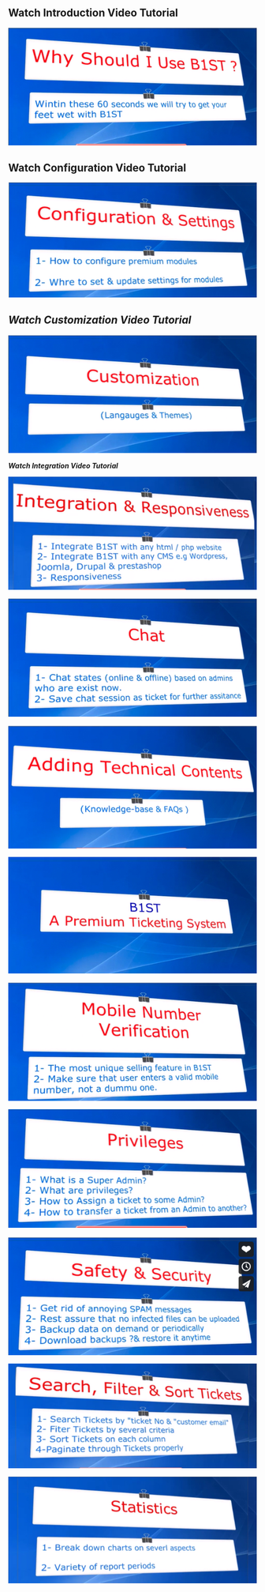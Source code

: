 Watch Introduction Video Tutorial
-----

[![Introduction Video Tutorial](img/intro.png)](https://vimeo.com/656342336 "Introduction Video Tutorial")


**Watch Configuration Video Tutorial**
----

[![configuration Video Tutorial](img/configuration.png)](https://vimeo.com/manage/videos/656346599 "Configuration Video Tutorial")

*Watch Customization Video Tutorial*
---

[![Customization Video Tutorial](img/customization.png)](https://vimeo.com/656349727 "Customization Video Tutorial")

***Watch Integration Video Tutorial***

[![Integration Video Tutorial](img/integration.png)](https://vimeo.com/656352047 "Integration Video Tutorial")

[![Chat Module Video Tutorial](img/chat.png)](https://vimeo.com/656343627 "Chat Module Video Tutorial")

[![Knowledge base & FAQ Module Video Tutorial](img/kb.png)](https://vimeo.com/656352532 "Knowledge base & FAQ Module Video Tutorial")

[![Ticket Module Video Tutorial](img/ticket.png)](https://vimeo.com/656362717 "Ticket Module Video Tutorial")

[![Verfication Module Video Tutorial](img/verfication.png)](https://vimeo.com/656365130 "Verfication Module Video Tutorial")

[![Privileges Module Video Tutorial](img/privileges.png)](https://vimeo.com/656355268 "Privileges Module Video Tutorial")

[![Safety & Security Module Video Tutorial](img/safety.png)](https://vimeo.com/656358430 "Safety & Security Module Video Tutorial")

[![search, Filter & Sorting Module Video Tutorial](img/search.png)](https://vimeo.com/656360388 "Search, Filter & Sorting Module Video Tutorial")

[![Statistics Module Video Tutorial](img/statistics.png)](https://vimeo.com/656362253 "Statistics Module Video Tutorial")





